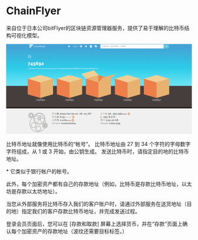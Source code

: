 # 

# ChainFlyer

来自位于日本公司bitFlyer的区块链资源管理器服务，提供了易于理解的比特币结构可视化模型。

![image-20220720100035249](image-20220720100035249.png)

‎比特币地址就像‎‎使用比特币的“帐号”‎‎。 比特币地址由 27 到 34 个字符的字母数字字符组成，从 1 或 3 开始，由公钥生成。 发送比特币时，请指定目的地的比特币地址。‎

\* 它类似于银行帐户的帐号。

 

此外，每个加密资产都有自己的存款地址（例如，比特币是存款比特币地址，以太坊是存款以太坊地址）。

当您从外部服务将比特币存入我们的客户账户时，请通过外部服务在送货地址（目的地）指定我们的客户存款比特币地址，并完成发送过程。

登录会员页面后，您可以在 [存款和取款] 屏幕上选择货币，并在“存款”页面上确认每个加密资产的存款地址（波纹还需要目标标签。）

